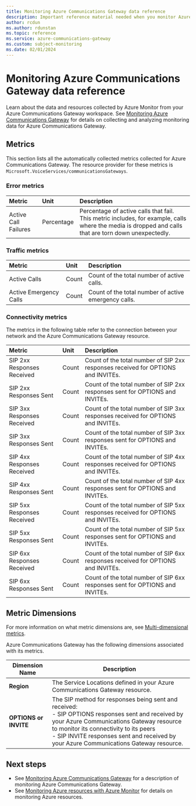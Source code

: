 ```yaml
---
title: Monitoring Azure Communications Gateway data reference 
description: Important reference material needed when you monitor Azure Communications Gateway 
author: rcdun
ms.author: rdunstan
ms.topic: reference
ms.service: azure-communications-gateway
ms.custom: subject-monitoring
ms.date: 02/01/2024
---
```



# Monitoring Azure Communications Gateway data reference

Learn about the data and resources collected by Azure Monitor from your Azure Communications Gateway workspace. See [Monitoring Azure Communications Gateway](monitor-azure-communications-gateway.md) for details on collecting and analyzing monitoring data for Azure Communications Gateway.

## Metrics

This section lists all the automatically collected metrics collected for Azure Communications Gateway. The resource provider for these metrics is `Microsoft.VoiceServices/communicationsGateways`.

### Error metrics

| Metric | Unit | Description |
|:-------|:----|:------------|
|Active Call Failures | Percentage| Percentage of active calls that fail. This metric includes, for example, calls where the media is dropped and calls that are torn down unexpectedly.|


### Traffic metrics

| Metric | Unit | Description |
|:-------|:----|:------------|
| Active Calls | Count | Count of the total number of active calls. |
| Active Emergency Calls | Count | Count of the total number of active emergency calls.|

### Connectivity metrics

The metrics in the following table refer to the connection between your network and the Azure Communications Gateway resource.

| Metric | Unit | Description |
|:-------|:----|:------------|
| SIP 2xx Responses Received | Count | Count of the total number of SIP 2xx responses received for OPTIONS and INVITEs.|
| SIP 2xx Responses Sent | Count | Count of the total number of SIP 2xx responses sent for OPTIONS and INVITEs.|
| SIP 3xx Responses Received | Count | Count of the total number of SIP 3xx responses received for OPTIONS and INVITEs.|
| SIP 3xx Responses Sent | Count | Count of the total number of SIP 3xx responses sent for OPTIONS and INVITEs.|
| SIP 4xx Responses Received | Count | Count of the total number of SIP 4xx responses received for OPTIONS and INVITEs.|
| SIP 4xx Responses Sent | Count | Count of the total number of SIP 4xx responses sent for OPTIONS and INVITEs.|
| SIP 5xx Responses Received | Count | Count of the total number of SIP 5xx responses received for OPTIONS and INVITEs.|
| SIP 5xx Responses Sent | Count | Count of the total number of SIP 5xx responses sent for OPTIONS and INVITEs.|
| SIP 6xx Responses Received | Count | Count of the total number of SIP 6xx responses received for OPTIONS and INVITEs.|
| SIP 6xx Responses Sent | Count | Count of the total number of SIP 6xx responses sent for OPTIONS and INVITEs.|

## Metric Dimensions

For more information on what metric dimensions are, see [Multi-dimensional metrics](/azure/azure-monitor/platform/data-platform-metrics#multi-dimensional-metrics).

Azure Communications Gateway has the following dimensions associated with its metrics.

| Dimension Name | Description |
| ------------------- | ----------------- |
| **Region** | The Service Locations defined in your Azure Communications Gateway resource. |
| **OPTIONS or INVITE** | The SIP method for responses being sent and received:<br>- SIP OPTIONS responses sent and received by your Azure Communications Gateway resource to monitor its connectivity to its peers<br>- SIP INVITE responses sent and received by your Azure Communications Gateway resource. |


## Next steps

- See [Monitoring Azure Communications Gateway](monitor-azure-communications-gateway.md) for a description of monitoring Azure Communications Gateway.
- See [Monitoring Azure resources with Azure Monitor](/azure/azure-monitor/essentials/monitor-azure-resource) for details on monitoring Azure resources.